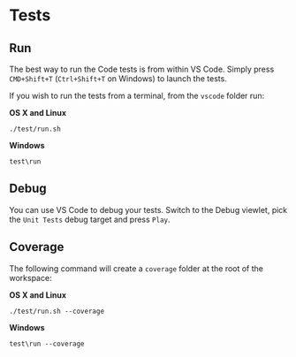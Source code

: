# Tests

## Run

The best way to run the Code tests is from within VS Code. Simply press `CMD+Shift+T` (`Ctrl+Shift+T` on Windows) to launch the tests.

If you wish to run the tests from a terminal, from the `vscode` folder run:

**OS X and Linux**

	./test/run.sh

**Windows**

	test\run

## Debug

You can use VS Code to debug your tests. Switch to the Debug viewlet, pick the `Unit Tests` debug target and press `Play`.

## Coverage

The following command will create a `coverage` folder at the root of the workspace:

**OS X and Linux**

	./test/run.sh --coverage

**Windows**

	test\run --coverage
